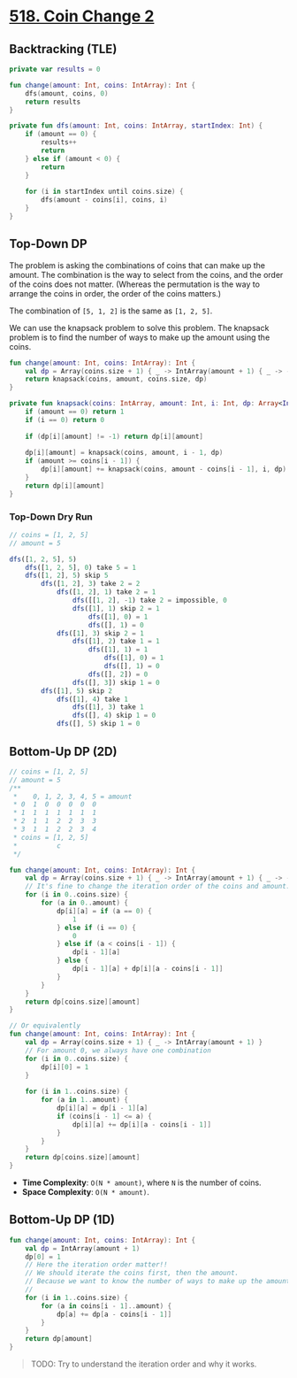 # [518. Coin Change 2](https://leetcode.com/problems/coin-change-2/)

## Backtracking (TLE)
```kotlin
private var results = 0

fun change(amount: Int, coins: IntArray): Int {
    dfs(amount, coins, 0)
    return results
}

private fun dfs(amount: Int, coins: IntArray, startIndex: Int) {
    if (amount == 0) {
        results++
        return
    } else if (amount < 0) {
        return
    }
    
    for (i in startIndex until coins.size) {
        dfs(amount - coins[i], coins, i)
    }
}
```

## Top-Down DP
The problem is asking the combinations of coins that can make up the amount. The combination is the way to select from the coins, and the order of the coins does not matter. (Whereas the permutation is the way to arrange the coins in order, the order of the coins matters.)

The combination of `[5, 1, 2]` is the same as `[1, 2, 5]`.

We can use the knapsack problem to solve this problem. The knapsack problem is to find the number of ways to make up the amount using the coins.

```kotlin
fun change(amount: Int, coins: IntArray): Int {
    val dp = Array(coins.size + 1) { _ -> IntArray(amount + 1) { _ -> -1 }}
    return knapsack(coins, amount, coins.size, dp)
}

private fun knapsack(coins: IntArray, amount: Int, i: Int, dp: Array<IntArray>): Int {
    if (amount == 0) return 1
    if (i == 0) return 0
    
    if (dp[i][amount] != -1) return dp[i][amount]
    
    dp[i][amount] = knapsack(coins, amount, i - 1, dp)
    if (amount >= coins[i - 1]) {
        dp[i][amount] += knapsack(coins, amount - coins[i - 1], i, dp)
    }
    return dp[i][amount]
} 
```

### Top-Down Dry Run
```js
// coins = [1, 2, 5]
// amount = 5

dfs([1, 2, 5], 5)
    dfs([1, 2, 5], 0) take 5 = 1
    dfs([1, 2], 5) skip 5
        dfs([1, 2], 3) take 2 = 2
            dfs([1, 2], 1) take 2 = 1
                dfs([[1, 2], -1) take 2 = impossible, 0
                dfs([1], 1) skip 2 = 1
                    dfs([1], 0) = 1
                    dfs([], 1) = 0
            dfs([1], 3) skip 2 = 1
                dfs([1], 2) take 1 = 1
                    dfs([1], 1) = 1
                        dfs([1], 0) = 1
                        dfs([], 1) = 0
                    dfs([], 2]) = 0
                dfs([], 3]) skip 1 = 0
        dfs([1], 5) skip 2
            dfs([1], 4) take 1
                dfs([1], 3) take 1
                dfs([], 4) skip 1 = 0
            dfs([], 5) skip 1 = 0
```

## Bottom-Up DP (2D)
```kotlin
// coins = [1, 2, 5]
// amount = 5
/**
 *    0, 1, 2, 3, 4, 5 = amount
 * 0  1  0  0  0  0  0
 * 1  1  1  1  1  1  1
 * 2  1  1  2  2  3  3
 * 3  1  1  2  2  3  4
 * coins = [1, 2, 5]
 *          c
 */

fun change(amount: Int, coins: IntArray): Int {
    val dp = Array(coins.size + 1) { _ -> IntArray(amount + 1) { _ -> -1 }}
    // It's fine to change the iteration order of the coins and amount.
    for (i in 0..coins.size) {
        for (a in 0..amount) {
            dp[i][a] = if (a == 0) {
                1
            } else if (i == 0) {
                0
            } else if (a < coins[i - 1]) {
                dp[i - 1][a]
            } else {
                dp[i - 1][a] + dp[i][a - coins[i - 1]]
            }
        }
    }
    return dp[coins.size][amount]
}

// Or equivalently
fun change(amount: Int, coins: IntArray): Int {
    val dp = Array(coins.size + 1) { _ -> IntArray(amount + 1) }
    // For amount 0, we always have one combination
    for (i in 0..coins.size) {
        dp[i][0] = 1
    }
    
    for (i in 1..coins.size) {
        for (a in 1..amount) {
            dp[i][a] = dp[i - 1][a]
            if (coins[i - 1] <= a) {
                dp[i][a] += dp[i][a - coins[i - 1]]
            }
        }
    }
    return dp[coins.size][amount]
}
```
* **Time Complexity**: `O(N * amount)`, where `N` is the number of coins.
* **Space Complexity**: `O(N * amount)`.

## Bottom-Up DP (1D)
```kotlin
fun change(amount: Int, coins: IntArray): Int {
    val dp = IntArray(amount + 1)
    dp[0] = 1
    // Here the iteration order matter!!
    // We should iterate the coins first, then the amount.
    // Because we want to know the number of ways to make up the amount using the coins.
    // 
    for (i in 1..coins.size) {
        for (a in coins[i - 1]..amount) {
            dp[a] += dp[a - coins[i - 1]]
        }
    }
    return dp[amount]
}
```

> TODO: Try to understand the iteration order and why it works.
